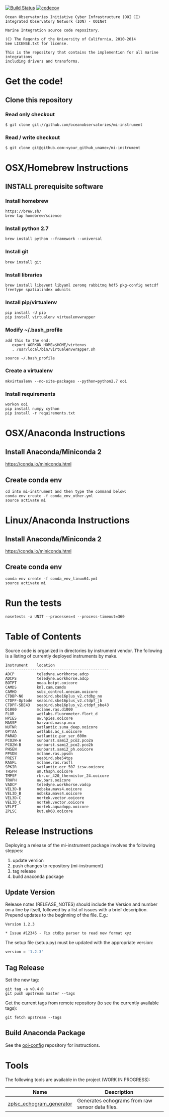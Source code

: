 [![Build Status](https://travis-ci.org/oceanobservatories/mi-instrument.svg?branch=master)](https://travis-ci.org/oceanobservatories/mi-instrument)
[![codecov](https://codecov.io/gh/oceanobservatories/mi-instrument/branch/master/graph/badge.svg)](https://codecov.io/gh/oceanobservatories/mi-instrument)

```
Ocean Observatories Initiative Cyber Infrastructure (OOI CI)
Integrated Observatory Network (ION) - OOINet

Marine Integration source code repository.

(C) The Regents of the University of California, 2010-2014
See LICENSE.txt for license.

This is the repository that contains the implemention for all marine integrations
including drivers and transforms. 
```

# Get the code!
## Clone this repository
### Read only checkout
    $ git clone git://github.com/oceanobservatories/mi-instrument
### Read / write checkout
    $ git clone git@github.com:<your_github_uname>/mi-instrument

# OSX/Homebrew Instructions
## INSTALL prerequisite software
### Install homebrew

    https://brew.sh/
    brew tap homebrew/science

### Install python 2.7

    brew install python --framework --universal

### Install git

    brew install git

### Install libraries

    brew install libevent libyaml zeromq rabbitmq hdf5 pkg-config netcdf freetype spatialindex udunits

### Install pip/virtualenv

    pip install -U pip
    pip install virtualenv virtualenvwrapper

### Modify ~/.bash_profile

    add this to the end:
       export WORKON_HOME=$HOME/virtenvs
       . /usr/local/bin/virtualenvwrapper.sh
       
    source ~/.bash_profile
       
### Create a virtualenv

    mkvirtualenv --no-site-packages --python=python2.7 ooi

### Install requirements
    workon ooi
    pip install numpy cython
    pip install -r requirements.txt

# OSX/Anaconda Instructions
## Install Anaconda/Miniconda 2

https://conda.io/miniconda.html

## Create conda env

    cd into mi-instrument and then type the command below:
    conda env create -f conda_env_other.yml
    source activate mi

# Linux/Anaconda Instructions
## Install Anaconda/Miniconda 2

https://conda.io/miniconda.html

## Create conda env

    conda env create -f conda_env_linux64.yml
    source activate mi

# Run the tests

    nosetests -a UNIT --processes=4 --process-timeout=360

# Table of Contents

Source code is organized in directories by instrument vendor. The following is
a listing of currently deployed instruments by make.

```
Instrument	  location
----------------------------------------------
ADCP          teledyne.workhorse.adcp
ADCPS         teledyne.workhorse.adcp
BOTPT         noaa.botpt.ooicore
CAMDS         kml.cam.camds
CAMHD         subc_control.onecam.ooicore
CTDBP-NO      seabird.sbe16plus_v2.ctdbp_no
CTDPF-Optode  seabird.sbe16plus_v2.ctdpf_jb
CTDPF-SBE43   seabird.sbe16plus_v2.ctdpf_sbe43
D1000         mclane.ras.d1000
FLOR          wetlabs.fluorometer.flort_d
HPIES         uw.hpies.ooicore
MASSP         harvard.massp.mcu
NUTNR         satlantic.suna_deep.ooicore
OPTAA         wetlabs.ac_s.ooicore
PARAD         satlantic.par_ser_600m
PCO2W-A       sunburst.sami2_pco2.pco2a
PCO2W-B       sunburst.sami2_pco2.pco2b
PHSEN         sunburst.sami2_ph.ooicore
PPSDN         mclane.ras.ppsdn
PREST         seabird.sbe54tps
RASFL         mclane.ras.rasfl
SPKIR         satlantic.ocr_507_icsw.ooicore
THSPH         um.thsph.ooicore
TMPSF         rbr.xr_420_thermistor_24.ooicore
TRHPH         uw.bars.ooicore
VADCP         teledyne.workhorse.vadcp
VEL3D-B       nobska.mavs4.ooicore
VEL3D_B       nobska.mavs4.ooicore
VEL3D-C       nortek.vector.ooicore
VEL3D_C       nortek.vector.ooicore
VELPT         nortek.aquadopp.ooicore
ZPLSC         kut.ek60.ooicore
```


# Release Instructions

Deploying a release of the mi-instrument package involves the following steppes:

1. update version
1. push changes to repository (mi-instrument)
1. tag release
1. build anaconda package

## Update Version

Release notes (RELEASE_NOTES) should include the Version and number on a line by itself, followed by a list of issues 
with a brief description. Prepend updates to the beginning of the file. E.g.:

```
Version 1.2.3

* Issue #12345 - Fix ctdbp parser to read new format xyz
```

The setup file (setup.py) must be updated with the appropriate version:

```python
version = '1.2.3'
```

## Tag Release

Set the new tag:

```
git tag -a v0.4.0
git push upstream master --tags
```

Get the current tags from remote repository (to see the currently available tags):

```
git fetch upstream --tags
```

## Build Anaconda Package

See the [ooi-config](https://github.com/oceanobservatories/ooi-config) repository for instructions. 

# Tools

The following tools are available in the project (WORK IN PROGRESS):

| Name | Description |
| --- | --- |
| [zplsc_echogram_generator](mi/dataset/driver/zplsc_c/README.md) | Generates echograms from raw sensor data files. |
